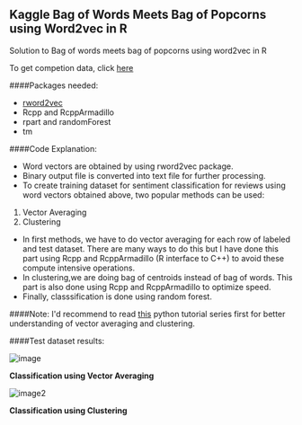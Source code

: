 ## Kaggle Bag of Words Meets Bag of Popcorns using Word2vec in R
Solution to Bag of words meets bag of popcorns using word2vec in R

To get competion data, click [here](https://www.kaggle.com/c/word2vec-nlp-tutorial)

####Packages needed:
* [rword2vec](https://github.com/mukul13/rword2vec)
* Rcpp and RcppArmadillo
* rpart and randomForest
* tm

####Code Explanation:
 * Word vectors are obtained by using rword2vec package. 
 * Binary output file is converted into text file for further processing.
 * To create training dataset for sentiment classification for reviews using word vectors obtained above, two popular methods
 can be used:
  1. Vector Averaging 
  2. Clustering
 * In first methods, we have to do vector averaging for each row of labeled and test dataset. There are many ways to do this 
  but I have done this part using Rcpp and RcppArmadillo (R interface to C++) to avoid these compute intensive operations.
 * In clustering,we are doing bag of centroids instead of bag of words. This part is also done using Rcpp and RcppArmadillo 
  to optimize speed.
 * Finally, classsification is done using random forest.

####Note:
I'd recommend to read [this](https://www.kaggle.com/c/word2vec-nlp-tutorial/details/part-1-for-beginners-bag-of-words) python tutorial series first for better understanding of vector averaging and clustering. 
   
####Test dataset results: 
   
   ![image](https://github.com/mukul13/Kaggle---Bag-of-Words-Meets-Bag-of-Popcorns-using-Word2vec-in-R/blob/master/average%20vectors.png)
   
   <b>Classification using Vector Averaging</b>
   
   
   ![image2](https://github.com/mukul13/Kaggle---Bag-of-Words-Meets-Bag-of-Popcorns-using-Word2vec-in-R/blob/master/bag%20of%20centroids.png)
   
   <b>Classification using Clustering</b>
   
   

